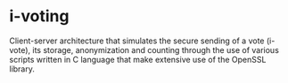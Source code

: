 # i-voting
Client-server architecture that simulates the secure sending of a vote (i-vote), its storage, anonymization and counting through the use of various scripts written in C language that make extensive use of the OpenSSL library.
